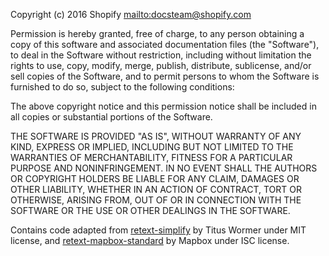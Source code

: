Copyright (c) 2016 Shopify <mailto:docsteam@shopify.com>

Permission is hereby granted, free of charge, to any person obtaining a copy of
this software and associated documentation files (the "Software"), to deal in
the Software without restriction, including without limitation the rights to
use, copy, modify, merge, publish, distribute, sublicense, and/or sell copies of
the Software, and to permit persons to whom the Software is furnished to do so,
subject to the following conditions:

The above copyright notice and this permission notice shall be included in all
copies or substantial portions of the Software.

THE SOFTWARE IS PROVIDED "AS IS", WITHOUT WARRANTY OF ANY KIND, EXPRESS OR
IMPLIED, INCLUDING BUT NOT LIMITED TO THE WARRANTIES OF MERCHANTABILITY, FITNESS
FOR A PARTICULAR PURPOSE AND NONINFRINGEMENT. IN NO EVENT SHALL THE AUTHORS OR
COPYRIGHT HOLDERS BE LIABLE FOR ANY CLAIM, DAMAGES OR OTHER LIABILITY, WHETHER
IN AN ACTION OF CONTRACT, TORT OR OTHERWISE, ARISING FROM, OUT OF OR IN
CONNECTION WITH THE SOFTWARE OR THE USE OR OTHER DEALINGS IN THE SOFTWARE.

Contains code adapted from
[retext-simplify](https://github.com/wooorm/retext-simplify) by Titus Wormer
under MIT license, and
[retext-mapbox-standard](https://github.com/mapbox/retext-mapbox-standard) by
Mapbox under ISC license.
